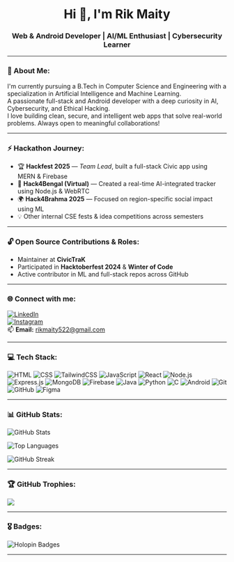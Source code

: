 <h1 align="center">Hi 👋, I'm Rik Maity</h1>
<h3 align="center">Web & Android Developer | AI/ML Enthusiast | Cybersecurity Learner</h3>

---

### 🧠 About Me:
I'm currently pursuing a B.Tech in Computer Science and Engineering with a specialization in Artificial Intelligence and Machine Learning.  
A passionate full-stack and Android developer with a deep curiosity in AI, Cybersecurity, and Ethical Hacking.  
I love building clean, secure, and intelligent web apps that solve real-world problems. Always open to meaningful collaborations!

---

### ⚡ Hackathon Journey:
- 🏆 **Hackfest 2025** — *Team Lead*, built a full-stack Civic app using MERN & Firebase
- 🧠 **Hack4Bengal (Virtual)** — Created a real-time AI-integrated tracker using Node.js & WebRTC
- 🌍 **Hack4Brahma 2025** — Focused on region-specific social impact using ML
- 💡 Other internal CSE fests & idea competitions across semesters

---

### 🔓 Open Source Contributions & Roles:
- Maintainer at **CivicTraK**
- Participated in **Hacktoberfest 2024** & **Winter of Code**
- Active contributor in ML and full-stack repos across GitHub

---

### 🌐 Connect with me:
[![LinkedIn](https://img.shields.io/badge/Rik%20Maity-blue?style=for-the-badge&logo=linkedin)](https://linkedin.com/in/rik-maity)  
[![Instagram](https://img.shields.io/badge/_rik.maity522_-E4405F?style=for-the-badge&logo=instagram&logoColor=white)](https://instagram.com/_rik.maity522_)  
📫 **Email:** rikmaity522@gmail.com

---

### 💻 Tech Stack:
![HTML](https://img.shields.io/badge/-HTML5-E34F26?style=flat&logo=html5&logoColor=white)
![CSS](https://img.shields.io/badge/-CSS3-1572B6?style=flat&logo=css3)
![TailwindCSS](https://img.shields.io/badge/-Tailwind-38B2AC?style=flat&logo=tailwind-css)
![JavaScript](https://img.shields.io/badge/-JavaScript-F7DF1E?style=flat&logo=javascript)
![React](https://img.shields.io/badge/-React-61DAFB?style=flat&logo=react)
![Node.js](https://img.shields.io/badge/-Node.js-339933?style=flat&logo=node.js)
![Express.js](https://img.shields.io/badge/-Express.js-black?style=flat&logo=express)
![MongoDB](https://img.shields.io/badge/-MongoDB-47A248?style=flat&logo=mongodb)
![Firebase](https://img.shields.io/badge/-Firebase-FFCA28?style=flat&logo=firebase)
![Java](https://img.shields.io/badge/-Java-007396?style=flat&logo=java)
![Python](https://img.shields.io/badge/-Python-3776AB?style=flat&logo=python)
![C](https://img.shields.io/badge/-C-00599C?style=flat&logo=c)
![Android](https://img.shields.io/badge/-Android-3DDC84?style=flat&logo=android)
![Git](https://img.shields.io/badge/-Git-F05032?style=flat&logo=git)
![GitHub](https://img.shields.io/badge/-GitHub-181717?style=flat&logo=github)
![Figma](https://img.shields.io/badge/-Figma-F24E1E?style=flat&logo=figma)

---

### 📊 GitHub Stats:

<p align="left">
  <img src="https://github-readme-stats.vercel.app/api?username=rik-web-fullstack&show_icons=true&theme=radical" alt="GitHub Stats" />
</p>
<p align="left">
  <img src="https://github-readme-stats.vercel.app/api/top-langs/?username=rik-web-fullstack&layout=compact&theme=radical" alt="Top Languages" />
</p>
<p align="left">
  <img src="https://github-readme-streak-stats.herokuapp.com/?user=rik-web-fullstack&theme=radical" alt="GitHub Streak" />
</p>

---

### 🏆 GitHub Trophies:
<p align="left">
  <img src="https://github-profile-trophy.vercel.app/?username=rik-web-fullstack&theme=radical&row=1&no-bg=true&no-frame=true" />
</p>

---

### 🎖️ Badges:
<p align="left">
  <img src="https://holopin.me/rik-web-fullstack" alt="Holopin Badges" />
</p>

---
